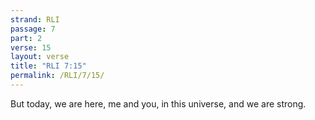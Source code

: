 ```yaml
---
strand: RLI
passage: 7
part: 2
verse: 15
layout: verse
title: "RLI 7:15"
permalink: /RLI/7/15/
---
```

But today, we are here, me and you, in this universe, and we are strong.
